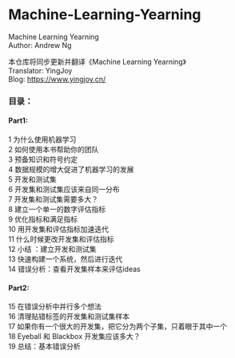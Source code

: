 # Machine-Learning-Yearning
Machine Learning Yearning  
Author: Andrew Ng

本仓库将同步更新并翻译《Machine Learning Yearning》 <br>
Translator: YingJoy <br>
Blog: https://www.yingjoy.cn/ <br>

### 目录：

#### Part1:
1 为什么使用机器学习 <br>
2 如何使用本书帮助你的团队<br>
3 预备知识和符号约定<br>
4 数据规模的增大促进了机器学习的发展<br>
5 开发和测试集<br>
6 开发集和测试集应该来自同一分布<br>
7 开发集和测试集需要多大？<br>
8 建立一个单一的数字评估指标<br>
9 优化指标和满足指标<br>
10 用开发集和评估指标加速迭代<br>
11 什么时候更改开发集和评估指标<br>
12 小结 ：建立开发和测试集<br>
13 快速构建一个系统，然后进行迭代<br>
14 错误分析：查看开发集样本来评估ideas<br>

#### Part2:
15 在错误分析中并行多个想法<br>
16 清理贴错标签的开发集和测试集样本<br>
17 如果你有一个很大的开发集，把它分为两个子集，只着眼于其中一个<br>
18 Eyeball 和 Blackbox 开发集应该多大？<br>
19 总结：基本错误分析<br>